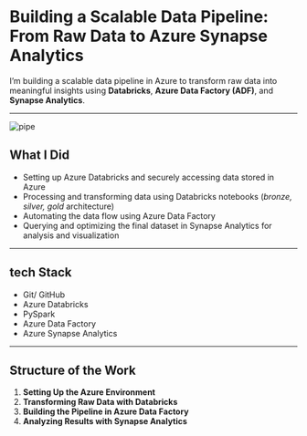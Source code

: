 # Building a Scalable Data Pipeline: From Raw Data to Azure Synapse Analytics

I’m building a scalable data pipeline in Azure to transform raw data into meaningful insights using **Databricks**, **Azure Data Factory (ADF)**, and **Synapse Analytics**.

---

![pipe](https://github.com/user-attachments/assets/b06ef2d5-38de-4a46-8cc6-edd39485fb01)


## What I Did

- Setting up Azure Databricks and securely accessing data stored in Azure  
- Processing and transforming data using Databricks notebooks (*bronze, silver, gold* architecture)  
- Automating the data flow using Azure Data Factory  
- Querying and optimizing the final dataset in Synapse Analytics for analysis and visualization  

---

## tech Stack

- Git/ GitHub
- Azure Databricks
- PySpark
- Azure Data Factory
- Azure Synapse Analytics

---

## Structure of the Work

1. **Setting Up the Azure Environment**  
2. **Transforming Raw Data with Databricks**  
3. **Building the Pipeline in Azure Data Factory**  
4. **Analyzing Results with Synapse Analytics**

